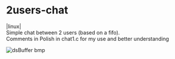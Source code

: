 # 2users-chat
|linux| <br/>
Simple chat between 2 users (based on a fifo). <br/>
Comments in Polish in chat1.c for my use and better understanding

![dsBuffer bmp](https://user-images.githubusercontent.com/71191138/125784194-cea2ffd2-3d1e-46c5-b7c9-4815ec3aa89f.png)
